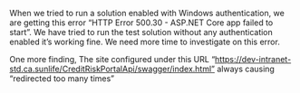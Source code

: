When we tried to run a solution enabled with Windows authentication, we are getting this error “HTTP Error 500.30 - ASP.NET Core app failed to start”. We have tried to run the test solution without any authentication enabled it’s working fine. We need more time to investigate on this error.

One more finding, The site configured under this URL “https://dev-intranet-std.ca.sunlife/CreditRiskPortalApi/swagger/index.html”  always causing  “redirected too many times”
